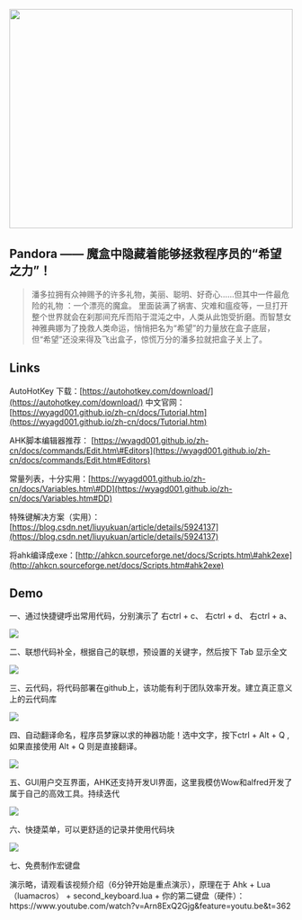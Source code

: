 <p align="center">
  <a href="http://wx3.sinaimg.cn/large/006ar8zggy1g24gjfm9m7j313f0h5wr3.jpg">
    <img
      src="http://wx3.sinaimg.cn/large/006ar8zggy1g24gjfm9m7j313f0h5wr3.jpg"
      width="100%"
      height="390"
    />
  </a>
</p>



## Pandora —— 魔盒中隐藏着能够拯救程序员的“希望之力”！

> 潘多拉拥有众神赐予的许多礼物，美丽、聪明、好奇心……但其中一件最危险的礼物 ：一个漂亮的魔盒。
> 里面装满了祸害、灾难和瘟疫等，一旦打开整个世界就会在刹那间充斥而陷于混沌之中，人类从此饱受折磨。而智慧女神雅典娜为了挽救人类命运，悄悄把名为“希望”的力量放在盒子底层，但“希望”还没来得及飞出盒子，惊慌万分的潘多拉就把盒子关上了。


## Links

AutoHotKey 下载：[https://autohotkey.com/download/](https://autohotkey.com/download/)
中文官网：[https://wyagd001.github.io/zh-cn/docs/Tutorial.htm](https://wyagd001.github.io/zh-cn/docs/Tutorial.htm)

AHK脚本编辑器推荐： [https://wyagd001.github.io/zh-cn/docs/commands/Edit.htm\#Editors](https://wyagd001.github.io/zh-cn/docs/commands/Edit.htm#Editors)

常量列表，十分实用：[https://wyagd001.github.io/zh-cn/docs/Variables.htm\#DD](https://wyagd001.github.io/zh-cn/docs/Variables.htm#DD)

特殊键解决方案（实用）：[https://blog.csdn.net/liuyukuan/article/details/5924137](https://blog.csdn.net/liuyukuan/article/details/5924137)

将ahk编译成exe：[http://ahkcn.sourceforge.net/docs/Scripts.htm\#ahk2exe](http://ahkcn.sourceforge.net/docs/Scripts.htm#ahk2exe)



## Demo
<p>一、通过快捷键呼出常用代码，分别演示了 右ctrl + c、 右ctrl + d、 右ctrl + a、</p>
<p>
  <a href="http://wx4.sinaimg.cn/large/006ar8zggy1g24gkdbzbag30ff083u0x.gif">
    <img
      src="http://wx4.sinaimg.cn/large/006ar8zggy1g24gkdbzbag30ff083u0x.gif"
    />
  </a>
</p>

<p>二、联想代码补全，根据自己的联想，预设置的关键字，然后按下 Tab 显示全文</p>
<p>
  <a href="https://s2.ax1x.com/2019/07/02/ZJXKEt.gif">
    <img
      src="https://s2.ax1x.com/2019/07/02/ZJXKEt.gif"
    />
  </a>
</p>

<p>三、云代码，将代码部署在github上，该功能有利于团队效率开发。建立真正意义上的云代码库</p>
<p>
  <a href="http://wx3.sinaimg.cn/large/006ar8zggy1g24gkgljh2g30f50fdqv6.gif">
    <img
      src="http://wx3.sinaimg.cn/large/006ar8zggy1g24gkgljh2g30f50fdqv6.gif"
    />
  </a>
</p>

<p>四、自动翻译命名，程序员梦寐以求的神器功能！选中文字，按下ctrl + Alt + Q , 如果直接使用 Alt + Q 则是直接翻译。</p>
<p>
  <a href="http://wx4.sinaimg.cn/large/006ar8zggy1g24gkn4nong30a704adqr.gif">
    <img
      src="http://wx4.sinaimg.cn/large/006ar8zggy1g24gkn4nong30a704adqr.gif"
    />
  </a>
</p>

<p>五、GUI用户交互界面，AHK还支持开发UI界面，这里我模仿Wow和alfred开发了属于自己的高效工具。持续迭代</p>
<p>
  <a href="http://wx3.sinaimg.cn/large/006ar8zggy1g24gdodbouj30rw0rf75h.jpg">
    <img
      src="http://wx3.sinaimg.cn/large/006ar8zggy1g24gdodbouj30rw0rf75h.jpg"
    />
  </a>
</p>

<p>六、快捷菜单，可以更舒适的记录并使用代码块</p>
<p>
  <a href="http://wx3.sinaimg.cn/large/006ar8zggy1g24gj5svy0j30jp0m2q4h.jpg">
    <img
      src="http://wx3.sinaimg.cn/large/006ar8zggy1g24gj5svy0j30jp0m2q4h.jpg"
    />
  </a>
</p>

<p>七、免费制作宏键盘</p>
<p>
  演示略，请观看该视频介绍（6分钟开始是重点演示），原理在于 Ahk + Lua（luamacros） + second_keyboard.lua + 你的第二键盘（硬件）：
  https://www.youtube.com/watch?v=Arn8ExQ2Gjg&feature=youtu.be&t=362
</p>
